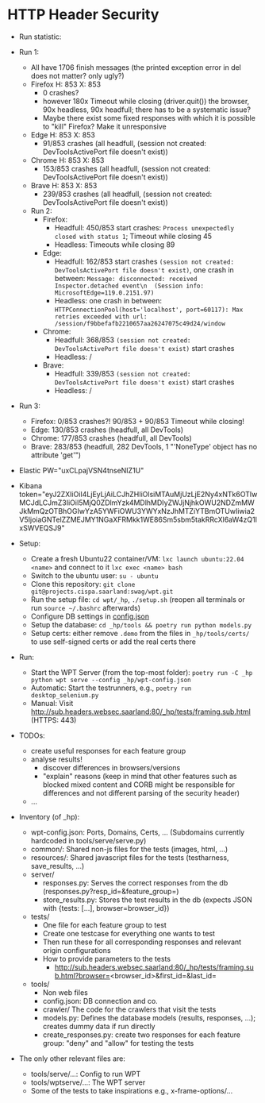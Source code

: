 # HTTP Header Security
- Run statistic:
- Run 1:
  - All have 1706 finish messages (the printed exception error in del does not matter? only ugly?)
  - Firefox H: 853 X: 853
    - 0 crashes?
    - however 180x Timeout while closing (driver.quit()) the browser, 90x headless, 90x headfull; there has to be a systematic issue?
    - Maybe there exist some fixed responses with which it is possible to "kill" Firefox? Make it unresponsive
  - Edge H: 853 X: 853
    - 91/853  crashes (all headfull, (session not created: DevToolsActivePort file doesn't exist))
  - Chrome H: 853 X: 853
    - 153/853 crashes (all headfull, (session not created: DevToolsActivePort file doesn't exist))
  - Brave H: 853 X: 853
    - 239/853 crashes (all headfull, (session not created: DevToolsActivePort file doesn't exist))
  - Run 2:
    - Firefox:
      - Headfull: 450/853 start crashes: `Process unexpectedly closed with status 1`; Timeout while closing 45
      - Headless: Timeouts while closing 89
    - Edge:
      - Headfull: 162/853 start crashes `(session not created: DevToolsActivePort file doesn't exist)`, one crash in between: `Message: disconnected: received Inspector.detached event\n  (Session info: MicrosoftEdge=119.0.2151.97)`
      - Headless: one crash in between: `HTTPConnectionPool(host='localhost', port=60117): Max retries exceeded with url: /session/f9bbefafb2210657aa26247075c49d24/window`
    - Chrome:
      - Headfull: 368/853 `(session not created: DevToolsActivePort file doesn't exist)` start crashes 
      - Headless: /
    - Brave:
      - Headfull: 339/853 `(session not created: DevToolsActivePort file doesn't exist)` start crashes
      - Headless: /
- Run 3:
  - Firefox: 0/853 crashes?! 90/853 + 90/853 Timeout while closing!
  - Edge: 130/853 crashes (headfull, all DevTools)
  - Chrome: 177/853 crashes (headfull, all DevTools)
  - Brave: 283/853 (headfull, 282 DevTools, 1 "'NoneType' object has no attribute 'get'")

- Elastic PW="uxCLpajVSN4tnseNIZ1U"
- Kibana token="eyJ2ZXIiOiI4LjEyLjAiLCJhZHIiOlsiMTAuMjUzLjE2Ny4xNTk6OTIwMCJdLCJmZ3IiOiI5MjQ0ZDlmYzk4MDlhMDIyZWJjNjhkOWU2NDZmMWJkMmQzOTBhOGIwYzA5YWFiOWU3YWYxNzJhMTZiYTBmOTUwIiwia2V5IjoiaGNTelZZMEJMY1NGaXFRMkk1WE86Sm5sbm5takRRcXl6aW4zQ1lxSWVEQSJ9"


- Setup:
    - Create a fresh Ubuntu22 container/VM: `lxc launch ubuntu:22.04 <name>` and connect to it `lxc exec <name> bash`
    - Switch to the ubuntu user: `su - ubuntu`
    - Clone this repository: `git clone git@projects.cispa.saarland:swag/wpt.git`
    - Run the setup file: `cd wpt/_hp`, `./setup.sh` (reopen all terminals or run `source ~/.bashrc` afterwards)
    - Configure DB settings in [config.json](config.json)
    - Setup the database: `cd _hp/tools && poetry run python models.py`
    - Setup certs: either remove `.demo` from the files in `_hp/tools/certs/` to use self-signed certs or add the real certs there
- Run:
    - Start the WPT Server (from the top-most folder): `poetry run -C _hp python wpt serve --config _hp/wpt-config.json`
    - Automatic: Start the testrunners, e.g., `poetry run desktop_selenium.py`
    - Manual: Visit http://sub.headers.websec.saarland:80/_hp/tests/framing.sub.html (HTTPS: 443)
- TODOs:
    - create useful responses for each feature group
    - analyse results!
      - discover differences in browsers/versions
      - "explain" reasons (keep in mind that other features such as blocked mixed content and CORB might be responsible for differences and not different parsing of the security header)
    - ...
- Inventory (of _hp):
    - wpt-config.json: Ports, Domains, Certs, ... (Subdomains currently hardcoded in tools/serve/serve.py)
    - common/: Shared non-js files for the tests (images, html, ...)
    - resources/: Shared javascript files for the tests (testharness, save_results, ...)
    - server/
        - responses.py: Serves the correct responses from the db (responses.py?resp_id=<int>&feature_group=<str>)
        - store_results.py: Stores the test results in the db (expects JSON with {tests: [...], browser=browser_id})
    - tests/
        - One file for each feature group to test
        - Create one testcase for everything one wants to test
        - Then run these for all corresponding responses and relevant origin configurations
        - How to provide parameters to the tests
            - http://sub.headers.websec.saarland:80/_hp/tests/framing.sub.html?browser=<browser_id>&first_id=<id>&last_id=<id>
    - tools/
        - Non web files
        - config.json: DB connection and co.
        - crawler/ The code for the crawlers that visit the tests
        - models.py: Defines the database models (results, responses, ...); creates dummy data if run directly
        - create_responses.py: create two responses for each feature group: "deny" and "allow" for testing the tests
- The only other relevant files are:
    - tools/serve/...: Config to run WPT
    - tools/wptserve/...: The WPT server
    - Some of the tests to take inspirations e.g., x-frame-options/...